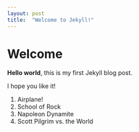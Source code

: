 ```yaml
---
layout: post
title:  "Welcome to Jekyll!"
---
```


# Welcome

**Hello world**, this is my first Jekyll blog post.

I hope you like it!

1. Airplane!
2. School of Rock
3. Napoleon Dynamite
4. Scott Pilgrim vs. the World